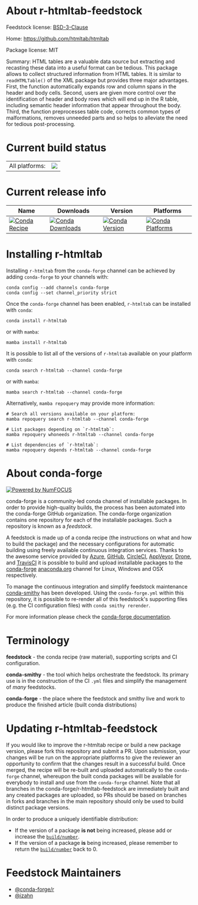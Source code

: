 About r-htmltab-feedstock
=========================

Feedstock license: [BSD-3-Clause](https://github.com/conda-forge/r-htmltab-feedstock/blob/main/LICENSE.txt)

Home: https://github.com/htmltab/htmltab

Package license: MIT

Summary: HTML tables are a valuable data source but extracting and recasting these data into a useful format can be tedious. This package allows to collect structured information from HTML tables. It is similar to `readHTMLTable()` of the XML package but provides three major advantages. First, the function automatically expands row and column spans in the header and body cells. Second, users are given more control over the identification of header and body rows which will end up in the R table, including semantic header information that appear throughout the body. Third, the function preprocesses table code, corrects common types of malformations, removes unneeded parts and so helps to alleviate the need for tedious post-processing.

Current build status
====================


<table><tr><td>All platforms:</td>
    <td>
      <a href="https://dev.azure.com/conda-forge/feedstock-builds/_build/latest?definitionId=16323&branchName=main">
        <img src="https://dev.azure.com/conda-forge/feedstock-builds/_apis/build/status/r-htmltab-feedstock?branchName=main">
      </a>
    </td>
  </tr>
</table>

Current release info
====================

| Name | Downloads | Version | Platforms |
| --- | --- | --- | --- |
| [![Conda Recipe](https://img.shields.io/badge/recipe-r--htmltab-green.svg)](https://anaconda.org/conda-forge/r-htmltab) | [![Conda Downloads](https://img.shields.io/conda/dn/conda-forge/r-htmltab.svg)](https://anaconda.org/conda-forge/r-htmltab) | [![Conda Version](https://img.shields.io/conda/vn/conda-forge/r-htmltab.svg)](https://anaconda.org/conda-forge/r-htmltab) | [![Conda Platforms](https://img.shields.io/conda/pn/conda-forge/r-htmltab.svg)](https://anaconda.org/conda-forge/r-htmltab) |

Installing r-htmltab
====================

Installing `r-htmltab` from the `conda-forge` channel can be achieved by adding `conda-forge` to your channels with:

```
conda config --add channels conda-forge
conda config --set channel_priority strict
```

Once the `conda-forge` channel has been enabled, `r-htmltab` can be installed with `conda`:

```
conda install r-htmltab
```

or with `mamba`:

```
mamba install r-htmltab
```

It is possible to list all of the versions of `r-htmltab` available on your platform with `conda`:

```
conda search r-htmltab --channel conda-forge
```

or with `mamba`:

```
mamba search r-htmltab --channel conda-forge
```

Alternatively, `mamba repoquery` may provide more information:

```
# Search all versions available on your platform:
mamba repoquery search r-htmltab --channel conda-forge

# List packages depending on `r-htmltab`:
mamba repoquery whoneeds r-htmltab --channel conda-forge

# List dependencies of `r-htmltab`:
mamba repoquery depends r-htmltab --channel conda-forge
```


About conda-forge
=================

[![Powered by
NumFOCUS](https://img.shields.io/badge/powered%20by-NumFOCUS-orange.svg?style=flat&colorA=E1523D&colorB=007D8A)](https://numfocus.org)

conda-forge is a community-led conda channel of installable packages.
In order to provide high-quality builds, the process has been automated into the
conda-forge GitHub organization. The conda-forge organization contains one repository
for each of the installable packages. Such a repository is known as a *feedstock*.

A feedstock is made up of a conda recipe (the instructions on what and how to build
the package) and the necessary configurations for automatic building using freely
available continuous integration services. Thanks to the awesome service provided by
[Azure](https://azure.microsoft.com/en-us/services/devops/), [GitHub](https://github.com/),
[CircleCI](https://circleci.com/), [AppVeyor](https://www.appveyor.com/),
[Drone](https://cloud.drone.io/welcome), and [TravisCI](https://travis-ci.com/)
it is possible to build and upload installable packages to the
[conda-forge](https://anaconda.org/conda-forge) [anaconda.org](https://anaconda.org/)
channel for Linux, Windows and OSX respectively.

To manage the continuous integration and simplify feedstock maintenance
[conda-smithy](https://github.com/conda-forge/conda-smithy) has been developed.
Using the ``conda-forge.yml`` within this repository, it is possible to re-render all of
this feedstock's supporting files (e.g. the CI configuration files) with ``conda smithy rerender``.

For more information please check the [conda-forge documentation](https://conda-forge.org/docs/).

Terminology
===========

**feedstock** - the conda recipe (raw material), supporting scripts and CI configuration.

**conda-smithy** - the tool which helps orchestrate the feedstock.
                   Its primary use is in the construction of the CI ``.yml`` files
                   and simplify the management of *many* feedstocks.

**conda-forge** - the place where the feedstock and smithy live and work to
                  produce the finished article (built conda distributions)


Updating r-htmltab-feedstock
============================

If you would like to improve the r-htmltab recipe or build a new
package version, please fork this repository and submit a PR. Upon submission,
your changes will be run on the appropriate platforms to give the reviewer an
opportunity to confirm that the changes result in a successful build. Once
merged, the recipe will be re-built and uploaded automatically to the
`conda-forge` channel, whereupon the built conda packages will be available for
everybody to install and use from the `conda-forge` channel.
Note that all branches in the conda-forge/r-htmltab-feedstock are
immediately built and any created packages are uploaded, so PRs should be based
on branches in forks and branches in the main repository should only be used to
build distinct package versions.

In order to produce a uniquely identifiable distribution:
 * If the version of a package **is not** being increased, please add or increase
   the [``build/number``](https://docs.conda.io/projects/conda-build/en/latest/resources/define-metadata.html#build-number-and-string).
 * If the version of a package **is** being increased, please remember to return
   the [``build/number``](https://docs.conda.io/projects/conda-build/en/latest/resources/define-metadata.html#build-number-and-string)
   back to 0.

Feedstock Maintainers
=====================

* [@conda-forge/r](https://github.com/conda-forge/r/)
* [@izahn](https://github.com/izahn/)

